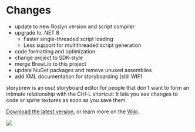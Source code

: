 # Changes
* update to new Roslyn version and script compiler
* upgrade to .NET 8
    - Faster single-threaded script loading
    - Less support for multithreaded script generation
* code formatting and optimization
* change project to SDK-style
* merge BrewLib to this project
* update NuGet packages and remove unused assemblies
* add XML documentation for storyboarding (still WIP)

storybrew is an osu! storyboard editor for people that don't want to form an intimate relationship with the Ctrl-L shortcut: It lets you see changes to code or sprite textures as soon as you save them.

[Download the latest version](https://github.com/Damnae/storybrew/releases/latest), or learn more on the [Wiki](https://github.com/Damnae/storybrew/wiki/Getting-Started-%28Without-Programming%29).

[![](http://puu.sh/po6Tt/00d807e1ae.png)](https://github.com/Damnae/storybrew/wiki)